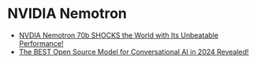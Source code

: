 # NVIDIA Nemotron
- [NVDIA Nemotron 70b SHOCKS the World with Its Unbeatable Performance!](https://youtu.be/ML_H6NyeJhw)
- [The BEST Open Source Model for Conversational AI in 2024 Revealed!](https://youtu.be/9-uT836Opw8)
